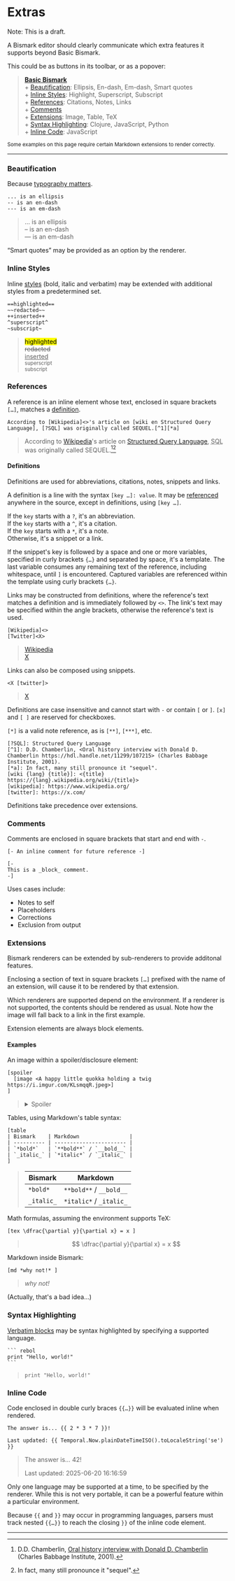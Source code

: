 # Extras

Note: This is a draft.

A Bismark editor should clearly communicate which extra features it supports beyond Basic Bismark.

This could be as buttons in its toolbar, or as a popover:

> **[Basic Bismark](/readme.md)**  
> \+ [Beautification](#beautification): Ellipsis, En-dash, Em-dash, Smart quotes  
> \+ [Inline Styles](#inline-styles): Highlight, Superscript, Subscript  
> \+ [References](#references): Citations, Notes, Links  
> \+ [Comments](#comments)  
> \+ [Extensions](#extensions): Image, Table, TeX  
> \+ [Syntax Highlighting](#syntax-highlighting): Clojure, JavaScript, Python  
> \+ [Inline Code](#inline-code): JavaScript  

<sup>Some examples on this page require certain Markdown extensions to render correctly.</sup>

---

### Beautification

Because [typography matters](https://practicaltypography.com/).

	... is an ellipsis
	-- is an en-dash
	--- is an em-dash

> … is an ellipsis  
> – is an en-dash  
> — is an em-dash  

“Smart quotes” may be provided as an option by the renderer.


### Inline Styles

Inline [styles](/readme.md#styling) (bold, italic and verbatim) may be extended with additional styles from a predetermined set.

	==highlighted==
	~~redacted~~
	++inserted++
	^superscript^
	~subscript~

> <mark>highlighted</mark>  
> <del>redacted</del>  
> <ins>inserted</ins>  
> <sup>superscript</sup>  
> <sub>subscript</sub>


### References

A reference is an inline element whose text, enclosed in square brackets `[…]`, matches a [definition](#definitions).

	According to [Wikipedia]<>'s article on [wiki en Structured Query Language], [?SQL] was originally called SEQUEL.[^1][*a]

> According to <a href="https://www.wikipedia.org/">Wikipedia</a>'s article on [Structured Query Language](https://en.wikipedia.org/wiki/Structured%20Query%20Language), <abbr title="Structured Query Language">SQL</abbr> was originally called SEQUEL.[^1][^a]


#### Definitions

Definitions are used for abbreviations, citations, notes, snippets and links.

A definition is a line with the syntax `[key …]: value`. It may be [referenced](#references) anywhere in the source, except in definitions, using `[key …]`.

If the `key` starts with a `?`, it's an abbreviation.  
If the `key` starts with a `^`, it's a citation.  
If the `key` starts with a `*`, it's a note.  
Otherwise, it's a snippet or a link.  

If the snippet's key is followed by a space and one or more variables, specified in curly brackets `{…}` and separated by space, it's a template. The last variable consumes any remaining text of the reference, including whitespace, until `]` is encountered. Captured variables are referenced within the template using curly brackets `{…}`.

Links may be constructed from definitions, where the reference's text matches a definition and is immediately followed by `<>`. The link's text may be specified within the angle brackets, otherwise the reference's text is used.

	[Wikipedia]<>
    [Twitter]<X>

> [Wikipedia](https://wikipedia.org/)  
> [X](https://x.com/)

Links can also be composed using snippets.

    <X [twitter]>

> [X](https://x.com/)

Definitions are case insensitive and cannot start with `-` or contain `[` or `]`. `[x]` and `[ ]` are reserved for checkboxes.

`[*]` is a valid note reference, as is `[**]`, `[***]`, etc.

	[?SQL]: Structured Query Language
	[^1]: D.D. Chamberlin, <Oral history interview with Donald D. Chamberlin https://hdl.handle.net/11299/107215> (Charles Babbage Institute, 2001).
	[*a]: In fact, many still pronounce it "sequel".
	[wiki {lang} {title}]: <{title} https://{lang}.wikipedia.org/wiki/{title}>
    [wikipedia]: https://www.wikipedia.org/
	[twitter]: https://x.com/

Definitions take precedence over extensions.


### Comments

Comments are enclosed in square brackets that start and end with `-`.

	[- An inline comment for future reference -]

	[-
	This is a _block_ comment.
	-]

Uses cases include:

- Notes to self
- Placeholders
- Corrections
- Exclusion from output


### Extensions

Bismark renderers can be extended by sub-renderers to provide additonal features.

Enclosing a section of text in square brackets `[…]` prefixed with the name of an extension, will cause it to be rendered by that extension.

Which renderers are supported depend on the environment. If a renderer is not supported, the contents should be rendered as usual. Note how the image will fall back to a link in the first example.

Extension elements are always block elements.

#### Examples

An image within a spoiler/disclosure element:

	[spoiler
	  [image <A happy little quokka holding a twig https://i.imgur.com/KLsmqqR.jpeg>]
	]

> <details>
> <summary>Spoiler</summary>
>   <img title="A happy little quokka holding a twig" src="https://i.imgur.com/KLsmqqR.jpeg"/>
> </details>

Tables, using Markdown's table syntax:

	[table
	| Bismark    | Markdown                |
	| ---------- | ----------------------- |
	| `*bold*`   | `**bold**` / `__bold__` |
	| `_italic_` | `*italic*` / `_italic_` |
	]

> | Bismark    | Markdown                |
> | ---------- | ----------------------- |
> | `*bold*`   | `**bold**` / `__bold__` |
> | `_italic_` | `*italic*` / `_italic_` |

Math formulas, assuming the environment supports TeX:

	[tex \dfrac{\partial y}{\partial x} = x ]

> $$ \dfrac{\partial y}{\partial x} = x $$

Markdown inside Bismark:

	[md *why not!* ]

> *why not!*

(Actually, that's a bad idea…)


### Syntax Highlighting

[Verbatim blocks](/readme.md#verbatim-blocks) may be syntax highlighted by specifying a supported language.

	``` rebol
	print "Hello, world!"
	```

> ```rebol
> print "Hello, world!"
> ```


### Inline Code

Code enclosed in double curly braces `{{…}}` will be evaluated inline when rendered.

	The answer is... {{ 2 * 3 * 7 }}!
	
	Last updated: {{ Temporal.Now.plainDateTimeISO().toLocaleString('se') }}

> The answer is… 42!
> 
> Last updated: 2025-06-20 16:16:59

Only one language may be supported at a time, to be specified by the renderer. While this is not very portable, it can be a powerful feature within a particular environment.

Because `{{` and `}}` may occur in programming languages, parsers must track nested `{{…}}` to reach the closing `}}` of the inline code element.

---

[^1]: D.D. Chamberlin, [Oral history interview with Donald D. Chamberlin](https://hdl.handle.net/11299/107215) (Charles Babbage Institute, 2001).  
[^a]: In fact, many still pronounce it "sequel".
